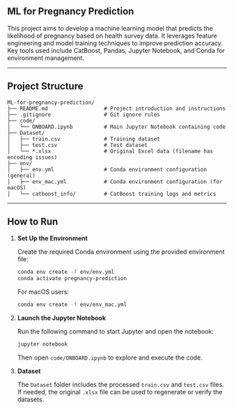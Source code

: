 ## ML for Pregnancy Prediction

This project aims to develop a machine learning model that predicts the likelihood of pregnancy based on health survey data. It leverages feature engineering and model training techniques to improve prediction accuracy. Key tools used include CatBoost, Pandas, Jupyter Notebook, and Conda for environment management.

---

## Project Structure

```
ML-for-pregnancy-prediction/
├── README.md                  # Project introduction and instructions
├── .gitignore                 # Git ignore rules
├── code/
│   └── ONBOARD.ipynb          # Main Jupyter Notebook containing code
├── Dataset/
│   ├── train.csv              # Training dataset
│   ├── test.csv               # Test dataset
│   └── *.xlsx                 # Original Excel data (filename has encoding issues)
├── env/
│   ├── env.yml                # Conda environment configuration (general)
│   ├── env_mac.yml            # Conda environment configuration (for macOS)
│   └── catboost_info/         # CatBoost training logs and metrics
```

---

##  How to Run

1. **Set Up the Environment**

   Create the required Conda environment using the provided environment file:

   ```bash
   conda env create -f env/env.yml
   conda activate pregnancy-prediction
   ```

   For macOS users:

   ```bash
   conda env create -f env/env_mac.yml
   ```

2. **Launch the Jupyter Notebook**

   Run the following command to start Jupyter and open the notebook:

   ```bash
   jupyter notebook
   ```

   Then open `code/ONBOARD.ipynb` to explore and execute the code.

3. **Dataset**

   The `Dataset` folder includes the processed `train.csv` and `test.csv` files. If needed, the original `.xlsx` file can be used to regenerate or verify the datasets.

